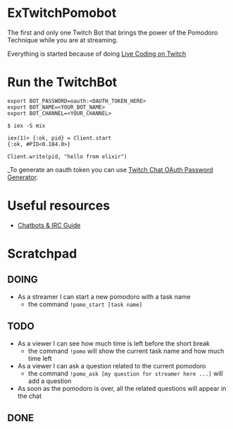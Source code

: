 # ExTwitchPomobot

The first and only one Twitch Bot that brings the power of the Pomodoro Technique while you are at streaming.

Everything is started because of doing [Live Coding on Twitch](https://github.com/joebew42/twitch/issues/45)

# Run the TwitchBot

```
export BOT_PASSWORD=oauth:<OAUTH_TOKEN_HERE>
export BOT_NAME=<YOUR_BOT_NAME>
export BOT_CHANNEL=<YOUR_CHANNEL>

$ iex -S mix

iex(1)> {:ok, pid} = Client.start
{:ok, #PID<0.184.0>}

Client.write(pid, "hello from elixir")
```

_To generate an oauth token you can use [Twitch Chat OAuth Password Generator](https://twitchapps.com/tmi/).

# Useful resources

- [Chatbots & IRC Guide](https://dev.twitch.tv/docs/irc/guide/)

# Scratchpad

## DOING

- As a streamer I can start a new pomodoro with a task name
  - the command `!pomo_start [task name]`

## TODO

- As a viewer I can see how much time is left before the short break
  - the command `!pomo` will show the current task name and how much time left
- As a viewer I can ask a question related to the current pomodoro
  - the command `!pomo_ask [my question for streamer here ...]` will add a question
- As soon as the pomodoro is over, all the related questions will appear in the chat

## DONE